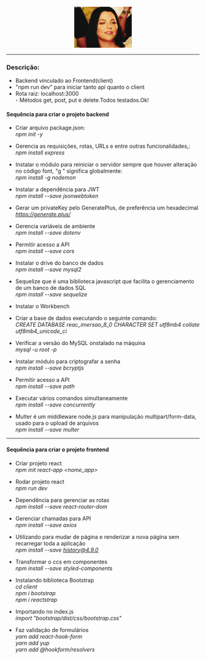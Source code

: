 <p align="center">
<img src= "./public/upload/anuncios/3-06-2021-21h-10_amylee-linda_2.gif" width="150" alt="icon-amy-lee" >
</p>
<hr>

### Descrição:
- Backend vinculado ao Frontend(client)<br>
- "npm run dev" para iniciar tanto api quanto o client<br>
- Rota raiz: localhost:3000<br>- Métodos get, post, put e delete.Todos testados.Ok!<br>

#### Sequência para criar o projeto backend
* Criar arquivo package.json:<br>
*npm init -y*<br>

* Gerencia as requisições, rotas, URLs e entre outras funcionalidades,:<br>
*npm install express*<br>


* Instalar o módulo para reiniciar o servidor sempre que houver alteração no código font, "g " significa globalmente:<br>
*npm install -g nodemon*<br>

* Instalar a dependência para JWT<br>
*npm install --save jsonwebtoken*

* Gerar um privateKey pelo GeneratePlus, de preferência um hexadecimal
*https://generate.plus/*

* Gerencia variáveis de ambiente<br>
*npm install --save dotenv*

* Permitir acesso a API<br>
*npm install --save cors*
* Instalar o drive do banco de dados<br>
*npm install --save mysql2*
* Sequelize que é uma biblioteca javascript que facilita o gerenciamento de um banco de dados SQL<br>
*npm install --save sequelize*<br>
* Instalar o Workbench<br>
* Criar a base de dados executando o seguinte comando:<br>
*CREATE DATABASE reac_imersao_8_0 CHARACTER SET utf8mb4 collate utf8mb4_unicode_ci*
* Verificar a versão do MySQL onstalado na máquina<br>
*mysql -u root -p*
* Instalar módulo para criptografar a senha<br>
*npm install --save bcryptjs*
* Permitir acesso a API<br>
*npm install --save path*
* Executar vários comandos simultaneamente<br>
*npm install --save concurrently*

* Multer é um middleware node.js para manipulação multipart/form-data, usado para o upload de arquivos<br>
*npm install --save multer*

<hr>

#### Sequência para criar o projeto frontend
* Criar projeto react<br>
*npm init react-app <nome_app>*<br>

* Rodar projeto react<br>
*npm run dev*<br>

* Dependência para gerenciar as rotas<br>
*npm install --save react-router-dom*<br>

* Gerenciar chamadas para API<br>
*npm install --save axios*<br>

* Utilizando para mudar de página e renderizar a nova página sem recarregar toda a aplicação<br>
*npm install --save history@4.9.0*<br>
* Transformar o ccs em componentes<br>
*npm install --save styled-components*<br>

* Instalando biblioteca Bootstrap<br>
*cd client*<br>
*npm i bootstrap*<br>
*npm i reactstrap*

* Importando no index.js<br>
*import "bootstrap/dist/css/bootstrap.css"*

* Faz validação de formulários<br>
*yarn add react-hook-form*<br>
*yarn add yup*<br>
*yarn add @hookform/resolvers*





